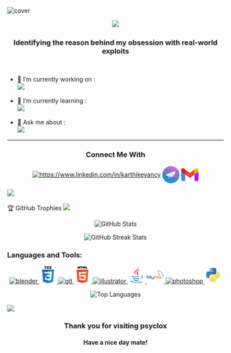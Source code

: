 ![cover](https://github.com/psyclox/psyclox/assets/160267134/87615d1c-f010-4e65-a816-bfdecef187e5)
<br>
<p align="center">
 <img src="https://readme-typing-svg.demolab.com?font=Bebas+Neue&weight=900&size=24&letterSpacing=4px&duration=4000&pause=8000&color=A716FF&center=true&width=435&lines=KARTHIKEYAN;PSYCLOX"/></a>
</p>

  
<h3 align="center">Identifying the reason behind my obsession with  real-world exploits </h3>
<br>

- 🔭 I’m currently working on  : <br><img src="https://readme-typing-svg.demolab.com?font=Bebas+Neue&weight=900&size=24&letterSpacing=4px&duration=2500&pause=2500&color=A716FF&center=true&width=435&lines=%E3%85%A4%E3%85%A4%E3%85%A4%E3%85%A4%E3%85%A4%E3%85%A4CCNA;%E3%85%A4%E3%85%A4%E3%85%A4%E3%85%A4%E3%85%A4%E3%85%A4CEH;%E3%85%A4%E3%85%A4%E3%85%A4%E3%85%A4%E3%85%A4%E3%85%A4CPENT" /></a>

- 🌱 I’m currently learning       :  <br><img src="https://readme-typing-svg.demolab.com?font=Bebas+Neue&weight=900&size=24&letterSpacing=4px&duration=2000&pause=3000&color=A716FF&center=true&width=435&lines=%E3%85%A4%E3%85%A4%E3%85%A4%E3%85%A4%E3%85%A4%E3%85%A4JAVA;%E3%85%A4%E3%85%A4%E3%85%A4%E3%85%A4%E3%85%A4%E3%85%A4PENTESTING;%E3%85%A4%E3%85%A4%E3%85%A4%E3%85%A4%E3%85%A4%E3%85%A4PTES" /></a>

- 💬 Ask me about                 :  <br><img src="https://readme-typing-svg.demolab.com?font=Bebas+Neue&weight=900&size=24&letterSpacing=4px&duration=2000&pause=3000&color=A716FF&center=true&width=435&lines=%E3%85%A4%E3%85%A4%E3%85%A4%E3%85%A4%E3%85%A4%E3%85%A4DIGITAL MANUPULATION;%E3%85%A4%E3%85%A4%E3%85%A4%E3%85%A4%E3%85%A4%E3%85%A4DEFENSIVE SEC;%E3%85%A4%E3%85%A4%E3%85%A4%E3%85%A4%E3%85%A4%E3%85%A4OFFENSIVE SEC" /></a>
  
_______________________________________________________________________________________________________________________________

<h3 align="center">Connect Me With </h3>
<p align="center">
<a href="https://www.linkedin.com/in/karthikeyaneh" target="blank"><img align="center" src="https://raw.githubusercontent.com/rahuldkjain/github-profile-readme-generator/master/src/images/icons/Social/linked-in-alt.svg" alt="https://www.linkedin.com/in/karthikeyancy" height="30" width="40" /></a>
  <a href="https://t.me/legendary_lonewolf" target="blank"><img align="center" src="https://raw.githubusercontent.com/psyclox/psyclox-assets/main/doc/teleg%20meterial%20logo%20psyclox.png" alt="legendary_lonewolf" height="40" width="40" /></a> 
<a href="mailto:karthikeyaneh@gmail.com" target="blank"><img align="center" src="https://raw.githubusercontent.com/psyclox/psyclox-assets/main/doc/gmail-psyclox.png" alt="mailto:karthicycr@gmail.com" height="40" width="40" /></a>
</p>






[![](https://visitcount.itsvg.in/api?id=psyclox&icon=8&color=9)](https://visitcount.itsvg.in)


🏆 GitHub Trophies
![](https://github-profile-trophy.vercel.app/?username=psyclox&theme=dracula&no-frame=false&no-bg=true&margin-w=4)

<p align="center">
  <img src="https://github-readme-stats.vercel.app/api?username=psyclox&show_icons=true&theme=tokyonight&hide_border=true&include_all_commits=true&count_private=false" alt="GitHub Stats">
</p>

<p align="center">
  <img src="https://github-readme-streak-stats.herokuapp.com/?user=psyclox&theme=tokyonight&hide_border=true" alt="GitHub Streak Stats">
</p>




<h3 align="left">Languages and Tools:</h3>
<p align="center"> <a href="https://www.blender.org/" target="_blank" rel="noreferrer"> <img src="https://download.blender.org/branding/community/blender_community_badge_white.svg" alt="blender" width="40" height="40"/> </a>  <a href="https://www.w3schools.com/css/" target="_blank" rel="noreferrer"> <img src="https://raw.githubusercontent.com/devicons/devicon/master/icons/css3/css3-original-wordmark.svg" alt="css3" width="40" height="40"/> </a> <a href="https://git-scm.com/" target="_blank" rel="noreferrer"> <img src="https://www.vectorlogo.zone/logos/git-scm/git-scm-icon.svg" alt="git" width="40" height="40"/> </a> <a href="https://www.w3.org/html/" target="_blank" rel="noreferrer"> <img src="https://raw.githubusercontent.com/devicons/devicon/master/icons/html5/html5-original-wordmark.svg" alt="html5" width="40" height="40"/> </a> <a href="https://www.adobe.com/in/products/illustrator.html" target="_blank" rel="noreferrer"> <img src="https://www.vectorlogo.zone/logos/adobe_illustrator/adobe_illustrator-icon.svg" alt="illustrator" width="35" height="35"/> </a> <a href="https://www.java.com" target="_blank" rel="noreferrer"> <img src="https://raw.githubusercontent.com/devicons/devicon/master/icons/java/java-original.svg" alt="java" width="40" height="40"/> </a> <a href="https://www.mysql.com/" target="_blank" rel="noreferrer"> <img src="https://raw.githubusercontent.com/devicons/devicon/master/icons/mysql/mysql-original-wordmark.svg" alt="mysql" width="40" height="40"/> </a> <a href="https://www.photoshop.com/en" target="_blank" rel="noreferrer"> <img src="https://github.com/psyclox/psyclox/assets/160267134/1e901d8e-c28c-4fde-ad13-a0339797e6d5" alt="photoshop" width="40" height="40"/> </a> <a href="https://www.python.org" target="_blank" rel="noreferrer"> <img src="https://raw.githubusercontent.com/devicons/devicon/master/icons/python/python-original.svg" alt="python" width="40" height="40"/> </a>  </p>


<p align="center">
  <img src="https://github-readme-stats.vercel.app/api/top-langs/?username=psyclox&theme=tokyonight&hide_border=true&include_all_commits=true&count_private=false&layout=compact" alt="Top Languages">
</p>


<td><img align="center" height="150" src="https://github.com/psyclox/psyclox/assets/160267134/cb9941e6-0b7a-42fa-8c15-e920eb9f44d8" /></td>
 <h3 align="center">Thank you for visiting psyclox </h3>
  <h4 align="center">Have a nice day mate! </h4>
